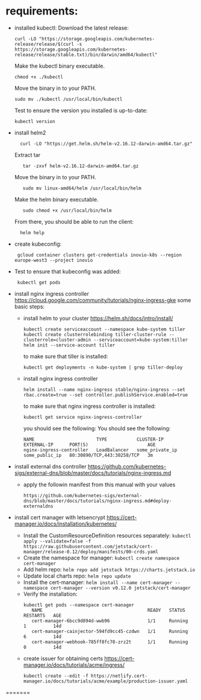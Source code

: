 
# requirements:
 - installed kubectl:
    Download the latest release:
    ```
    curl -LO "https://storage.googleapis.com/kubernetes-release/release/$(curl -s https://storage.googleapis.com/kubernetes-release/release/stable.txt)/bin/darwin/amd64/kubectl"
   ```   
    Make the kubectl binary executable.
    ```
    chmod +x ./kubectl
    ```
    Move the binary in to your PATH.
    ```
    sudo mv ./kubectl /usr/local/bin/kubectl
    ```
    Test to ensure the version you installed is up-to-date:
    ```
    kubectl version
   ```
- install helm2
   ```
     curl -LO "https://get.helm.sh/helm-v2.16.12-darwin-amd64.tar.gz" 
   ```
  Extract tar
  ```
     tar -zxvf helm-v2.16.12-darwin-amd64.tar.gz
  ```
  Move the binary in to your PATH.
  ```
     sudo mv linux-amd64/helm /usr/local/bin/helm
  ```
  Make the helm binary executable.
  ```
     sudo chmod +x /usr/local/bin/helm
  ```
     From there, you should be able to run the client:
   ``` 
     helm help
   ```
  
- create kubeconfig:
   ```
    gcloud container clusters get-credentials inovio-k8s --region europe-west3 --project inovio
   ```
- Test to ensure that kubeconfig was added:
   ```
    kubectl get pods
  ```  
 - install nginx ingress controller https://cloud.google.com/community/tutorials/nginx-ingress-gke
   some basic steps:
    * install helm to your cluster https://helm.sh/docs/intro/install/
       ```
       kubectl create serviceaccount --namespace kube-system tiller
       kubectl create clusterrolebinding tiller-cluster-rule --clusterrole=cluster-admin --serviceaccount=kube-system:tiller
       helm init --service-account tiller
       ```
       to make sure that tiller is installed:
       	```
       	kubectl get deployments -n kube-system | grep tiller-deploy
       	```
    * install nginx ingress controller
      	```
      	helm install --name nginx-ingress stable/nginx-ingress --set rbac.create=true --set controller.publishService.enabled=true
      	```
      to make sure that nginx ingress controller is installed:
      	```
      	kubectl get service nginx-ingress-controller
      	```
      you should see the following:
      	You should see the following:
		```
		NAME                       TYPE           CLUSTER-IP     EXTERNAL-IP      PORT(S)                      AGE
		nginx-ingress-controller   LoadBalancer   some_private_ip some_public_ip   80:30890/TCP,443:30258/TCP   3m
		```
 - install external dns controller https://github.com/kubernetes-sigs/external-dns/blob/master/docs/tutorials/nginx-ingress.md
 	* apply the followin manifest from this manual with your values
 	  ```
 	  https://github.com/kubernetes-sigs/external-dns/blob/master/docs/tutorials/nginx-ingress.md#deploy-externaldns
      ```

- install cert manager with letsencrypt https://cert-manager.io/docs/installation/kubernetes/

	*    Install the CustomResourceDefinition resources separately:
	    ```
	     kubectl apply --validate=false -f https://raw.githubusercontent.com/jetstack/cert-manager/release-0.12/deploy/manifests/00-crds.yaml
	    ```
	*    Create the namespace for manager:
	    ```
	    kubectl create namespace cert-manager
	    ```
	*    Add helm repo:
	    ```
	    helm repo add jetstack https://charts.jetstack.io
	    ```
	*    Update local charts repo:
	    ```
	    helm repo update
	    ```
	*    Install the cert-manager:
	    ```
	    helm install --name cert-manager --namespace cert-manager --version v0.12.0 jetstack/cert-manager
	    ```
	*   Verify the installation:
	    ```
	    kubectl get pods --namespace cert-manager
		   NAME                                       READY   STATUS    RESTARTS   AGE
		   cert-manager-6bcc9d894d-wwb96              1/1     Running   1          14d
		   cert-manager-cainjector-594fd9cc45-czdwn   1/1     Running   6          14d
		   cert-manager-webhook-785ff8fc78-zrz2t      1/1     Running   0          14d
		```
 	* create issuer for obtaining certs https://cert-manager.io/docs/tutorials/acme/ingress/
 		```
 		kubectl create --edit -f https://netlify.cert-manager.io/docs/tutorials/acme/example/production-issuer.yaml
 		```

=======
